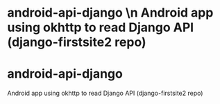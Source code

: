 # android-api-django \n Android app using okhttp to read Django API (django-firstsite2 repo)
# android-api-django 
 Android app using okhttp to read Django API (django-firstsite2 repo)
